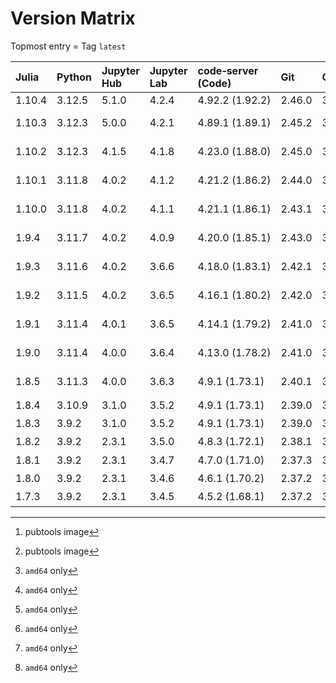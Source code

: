 # Version Matrix

Topmost entry = Tag `latest`

| Julia  | Python  | Jupyter Hub | Jupyter Lab | code‑server (Code) | Git    | Git LFS | Pandoc | CTAN date[^1] | Quarto[^1]  | Linux distro |
|:-------|:--------|:------------|:------------|:-------------------|:-------|:--------|:-------|:--------------|:------------|:-------------|
| 1.10.4 | 3.12.5  | 5.1.0       | 4.2.4       | 4.92.2 (1.92.2)    | 2.46.0 | 3.5.1   | 3.2    |               | 1.5.56      | Debian 12    |
| 1.10.3 | 3.12.3  | 5.0.0       | 4.2.1       | 4.89.1 (1.89.1)    | 2.45.2 | 3.5.1   | 3.1.11 | 2024-06-04    | 1.4.555     | Debian 12    |
| 1.10.2 | 3.12.3  | 4.1.5       | 4.1.8       | 4.23.0 (1.88.0)    | 2.45.0 | 3.5.1   | 3.1.11 | 2024-04-30    | 1.4.553     | Debian 12    |
| 1.10.1 | 3.11.8  | 4.0.2       | 4.1.2       | 4.21.2 (1.86.2)    | 2.44.0 | 3.4.1   | 3.1.11 | 2024-03-01    | 1.4.550     | Debian 12    |
| 1.10.0 | 3.11.8  | 4.0.2       | 4.1.1       | 4.21.1 (1.86.1)    | 2.43.1 | 3.4.1   | 3.1.11 | 2024-02-13    | 1.4.549     | Debian 12    |
| 1.9.4  | 3.11.7  | 4.0.2       | 4.0.9       | 4.20.0 (1.85.1)    | 2.43.0 | 3.4.1   | 3.1.1  | 2023-12-25    | 1.3.450     | Debian 12    |
| 1.9.3  | 3.11.6  | 4.0.2       | 3.6.6       | 4.18.0 (1.83.1)    | 2.42.1 | 3.4.0   | 3.1.1  | 2023-11-14    | 1.3.450     | Debian 12    |
| 1.9.2  | 3.11.5  | 4.0.2       | 3.6.5       | 4.16.1 (1.80.2)    | 2.42.0 | 3.4.0   | 3.1.1  | 2023-08-24    | 1.3.450     | Debian 12    |
| 1.9.1  | 3.11.4  | 4.0.1       | 3.6.5       | 4.14.1 (1.79.2)    | 2.41.0 | 3.3.0   | 3.1.1  | 2023-07-05    | 1.3.433     | Debian 12    |
| 1.9.0  | 3.11.4  | 4.0.0       | 3.6.4       | 4.13.0 (1.78.2)    | 2.41.0 | 3.3.0   | 3.1.1  | 2023-06-07    | 1.3.361     | Debian 11    |
| 1.8.5  | 3.11.3  | 4.0.0       | 3.6.3       | 4.9.1 (1.73.1)     | 2.40.1 | 3.3.0   | 3.1.1  | 2023-05-07    | 1.3.340     | Debian 11    |
| 1.8.4  | 3.10.9  | 3.1.0       | 3.5.2       | 4.9.1 (1.73.1)     | 2.39.0 | 3.3.0   | 2.19.2 | 2023‑01‑08    | 1.2.313[^2] | Debian 11    |
| 1.8.3  | 3.9.2   | 3.1.0       | 3.5.2       | 4.9.1 (1.73.1)     | 2.39.0 | 3.3.0   | 2.19.2 | 2022‑12‑23    | 1.2.280[^2] | Debian 11    |
| 1.8.2  | 3.9.2   | 2.3.1       | 3.5.0       | 4.8.3 (1.72.1)     | 2.38.1 | 3.2.0   | 2.19.2 | 2022‑11‑14    | 1.2.269[^2] | Debian 11    |
| 1.8.1  | 3.9.2   | 2.3.1       | 3.4.7       | 4.7.0 (1.71.0)     | 2.37.3 | 3.2.0   | 2.19.2 | 2022‑09‑29    | 1.1.251[^2] | Debian 11    |
| 1.8.0  | 3.9.2   | 2.3.1       | 3.4.6       | 4.6.1 (1.70.2)     | 2.37.2 | 3.2.0   | 2.19.2 | 2022‑09‑06    | 1.1.189[^2] | Debian 11    |
| 1.7.3  | 3.9.2   | 2.3.1       | 3.4.5       | 4.5.2 (1.68.1)     | 2.37.2 | 3.2.0   | 2.18   | 2022‑08‑17    | 1.0.38[^2]  | Debian 11    |

[^1]: pubtools image  
[^2]: `amd64` only
